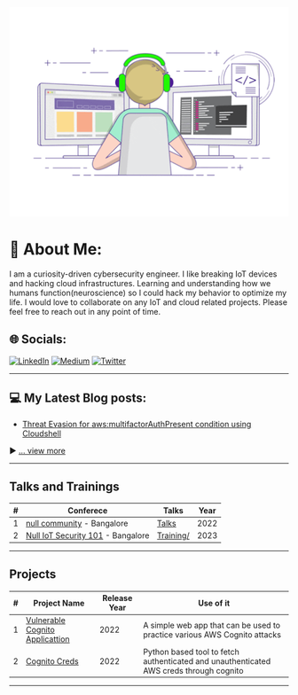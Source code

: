 <p align="center">
  <img src="https://raw.githubusercontent.com/falcnix/falcnix/main/Images/readme.gif" />
</p>

# 💫 About Me:
I am  a curiosity-driven cybersecurity engineer. I like breaking IoT devices and hacking cloud infrastructures. Learning and understanding how we humans function(neuroscience) so I could hack my behavior to optimize my life. I would love to collaborate on any IoT and cloud related projects. Please feel free to reach out in any point of time. 


## 🌐 Socials:
[![LinkedIn](https://img.shields.io/badge/LinkedIn-%230077B5.svg?logo=linkedin&logoColor=white)](https://linkedin.com/in/mdsaqeeb) [![Medium](https://img.shields.io/badge/Medium-12100E?logo=medium&logoColor=white)](https://medium.com/@falcnix) [![Twitter](https://img.shields.io/badge/Twitter-%231DA1F2.svg?logo=Twitter&logoColor=white)](https://twitter.com/falcnix) 

---

## 💻 My Latest Blog posts:
<!-- BLOG-POST-LIST:START -->
- [Threat Evasion for aws:multifactorAuthPresent condition using Cloudshell](https://falcnix.medium.com/threat-evasion-for-aws-multifactorauthpresent-condition-using-cloudshell-8296b34ecad4)
<!-- BLOG-POST-LIST:END -->

▶ [... view more](https://falcnix.medium.com/)

---

## Talks and Trainings 
| # | Conferece | Talks | Year |
| ---|---|---|---|
|1|[null community](null.community) - Bangalore | [Talks](https://null.community/profile/31184-mohammed-saqeeb) | 2022
|2|[Null IoT Security 101](null.community) - Bangalore | [Training/](https://null.community/event_sessions/3561-iot-pentesting-101) | 2023
---

## Projects 
|#| Project Name | Release Year | Use of it |
| ---------|---------|------|-----|
|1| [Vulnerable Cognito Applicattion](https://github.com/falcnix/Vulnerable-Cognito-application-) | 2022 | A simple web app that can be used to practice various AWS Cognito attacks |
|2| [Cognito Creds](https://github.com/falcnix/getCognitoCreds) | 2022 | Python based tool to fetch authenticated and unauthenticated AWS creds through cognito |

---
